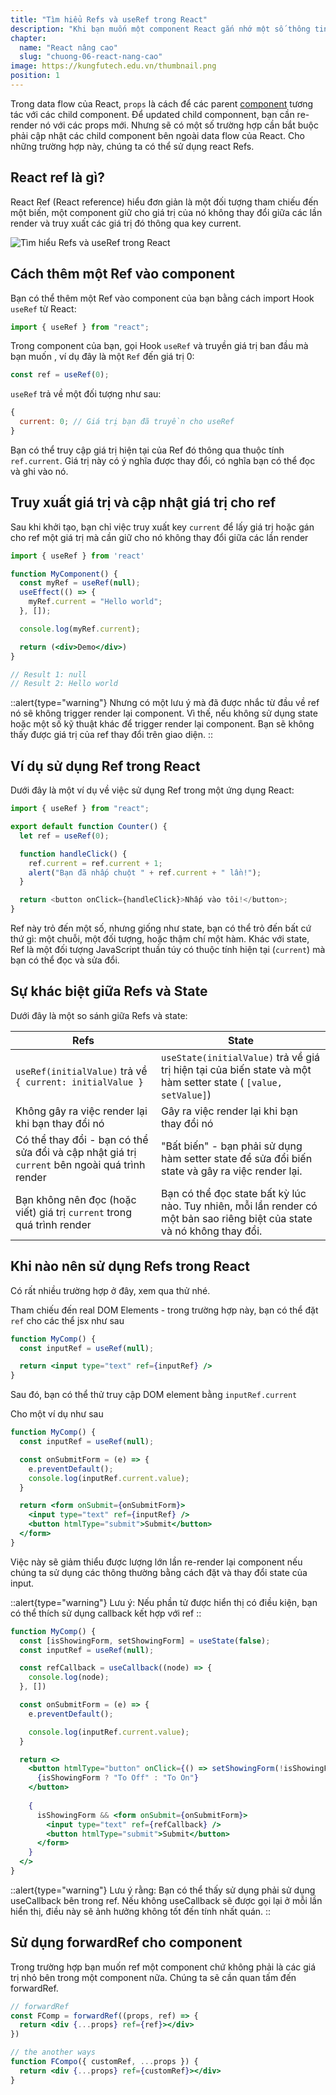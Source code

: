 ```yaml
---
title: "Tìm hiểu Refs và useRef trong React"
description: "Khi bạn muốn một component React gắn nhớ một số thông tin, nhưng bạn không muốn thông tin đó gây ra việc render lại mới, bạn có thể sử dụng Refs."
chapter:
  name: "React nâng cao"
  slug: "chuong-06-react-nang-cao"
image: https://kungfutech.edu.vn/thumbnail.png
position: 1
---
```


Trong data flow của React, `props` là cách để các parent [component](/bai-viet/reactjs/component-trong-react-la-gi) tương tác với các child component. Để updated child componnent, bạn cần re-render nó với các props mới. Nhưng sẽ có một số trường hợp cần bắt buộc phải cập nhật các child component bên ngoài data flow của React. Cho những trường hợp này, chúng ta có thể sử dụng react Refs.

## React ref là gì?

React Ref (React reference) hiểu đơn giản là một đối tượng tham chiếu đến một biến, một component giữ cho giá trị của nó không thay đổi giữa các lần render và truy xuất các giá trị đó thông qua key current.

![Tìm hiểu Refs và useRef trong React](https://github.com/techmely/hoc-lap-trinh/assets/29374426/51c18fb7-fcd3-4fcc-a2d8-4c91c2a9c712)

## Cách thêm một Ref vào component

Bạn có thể thêm một Ref vào component của bạn bằng cách import Hook `useRef` từ React:

```javascript
import { useRef } from "react";
```

Trong component của bạn, gọi Hook `useRef` và truyền giá trị ban đầu mà bạn muốn , ví dụ đây là một `Ref` đến giá trị 0:

```javascript
const ref = useRef(0);
```

`useRef` trả về một đối tượng như sau:

```javascript
{
  current: 0; // Giá trị bạn đã truyền cho useRef
}
```

Bạn có thể truy cập giá trị hiện tại của Ref đó thông qua thuộc tính `ref.current`. Giá trị này có ý nghĩa được thay đổi, có nghĩa bạn có thể đọc và ghi vào nó.

## Truy xuất giá trị và cập nhật giá trị cho ref

Sau khi khởi tạo, bạn chỉ việc truy xuất key `current` để lấy giá trị hoặc gán cho ref một giá trị mà cần giữ cho nó không thay đổi giữa các lần render

```jsx
import { useRef } from 'react'

function MyComponent() {
  const myRef = useRef(null);
  useEffect(() => {
    myRef.current = "Hello world";
  }, []);

  console.log(myRef.current);

  return (<div>Demo</div>)
}

// Result 1: null
// Result 2: Hello world
```

::alert{type="warning"}
Nhưng có một lưu ý mà đã được nhắc từ đầu về ref nó sẽ không trigger render lại component. Vì thế, nếu không sử dụng state hoặc một số kỹ thuật khác để trigger render lại component. Bạn sẽ không thấy được giá trị của ref thay đổi trên giao diện.
::

## Ví dụ sử dụng Ref trong React

Dưới đây là một ví dụ về việc sử dụng Ref trong một ứng dụng React:

```javascript
import { useRef } from "react";

export default function Counter() {
  let ref = useRef(0);

  function handleClick() {
    ref.current = ref.current + 1;
    alert("Bạn đã nhấp chuột " + ref.current + " lần!");
  }

  return <button onClick={handleClick}>Nhấp vào tôi!</button>;
}
```

Ref này trỏ đến một số, nhưng giống như state, bạn có thể trỏ đến bất cứ thứ gì: một chuỗi, một đối tượng, hoặc thậm chí một hàm. Khác với state, Ref là một đối tượng JavaScript thuần túy có thuộc tính hiện tại (`current`) mà bạn có thể đọc và sửa đổi.

## Sự khác biệt giữa Refs và State

Dưới đây là một so sánh giữa Refs và state:

| Refs                                                                                          | State                                                                                                                    |
| --------------------------------------------------------------------------------------------- | ------------------------------------------------------------------------------------------------------------------------ |
| `useRef(initialValue)` trả về `{ current: initialValue }`                                     | `useState(initialValue)` trả về giá trị hiện tại của biến state và một hàm setter state ( `[value, setValue]`)           |
| Không gây ra việc render lại khi bạn thay đổi nó                                              | Gây ra việc render lại khi bạn thay đổi nó                                                                               |
| Có thể thay đổi - bạn có thể sửa đổi và cập nhật giá trị `current` bên ngoài quá trình render | "Bất biến" - bạn phải sử dụng hàm setter state để sửa đổi biến state và gây ra việc render lại.                          |
| Bạn không nên đọc (hoặc viết) giá trị `current` trong quá trình render                        | Bạn có thể đọc state bất kỳ lúc nào. Tuy nhiên, mỗi lần render có một bản sao riêng biệt của state và nó không thay đổi. |

## Khi nào nên sử dụng Refs trong React

Có rất nhiều trường hợp ở đây, xem qua thử nhé.

Tham chiếu đến real DOM Elements - trong trường hợp này, bạn có thể đặt `ref` cho các thể jsx như sau

```jsx
function MyComp() {
  const inputRef = useRef(null);

  return <input type="text" ref={inputRef} />
}
```

Sau đó, bạn có thể thử truy cập DOM element bằng `inputRef.current`

Cho một ví dụ như sau

```jsx
function MyComp() {
  const inputRef = useRef(null);

  const onSubmitForm = (e) => {
    e.preventDefault();
    console.log(inputRef.current.value);
  }

  return <form onSubmit={onSubmitForm}>
    <input type="text" ref={inputRef} />
    <button htmlType="submit">Submit</button>
  </form>
}
```

Việc này sẽ giảm thiểu được lượng lớn lần re-render lại component nếu chúng ta sử dụng các thông thường bằng cách đặt và thay đổi state của input.

::alert{type="warning"}
Lưu ý: Nếu phần tử được hiển thị có điều kiện, bạn có thể thích sử dụng callback kết hợp với ref
::

```jsx
function MyComp() {
  const [isShowingForm, setShowingForm] = useState(false);
  const inputRef = useRef(null);

  const refCallback = useCallback((node) => {
    console.log(node);
  }, [])

  const onSubmitForm = (e) => {
    e.preventDefault();

    console.log(inputRef.current.value);
  }

  return <>
    <button htmlType="button" onClick={() => setShowingForm(!isShowingForm)}>
      {isShowingForm ? "To Off" : "To On"}
    </button>
		
    {
      isShowingForm && <form onSubmit={onSubmitForm}>
        <input type="text" ref={refCallback} />
        <button htmlType="submit">Submit</button>
      </form>
    }
  </>
}
```

::alert{type="warning"}
Lưu ý rằng: Bạn có thể thấy sử dụng phải sử dụng useCallback bên trong ref. Nếu không useCallback sẽ được gọi lại ở mỗi lần hiển thị, điều này sẽ ảnh hưởng không tốt đến tính nhất quán.
::

## Sử dụng forwardRef cho component

Trong trường hợp bạn muốn ref một component chứ không phải là các giá trị nhỏ bên trong một component nữa. Chúng ta sẽ cần quan tấm đến forwardRef.

```jsx
// forwardRef
const FComp = forwardRef((props, ref) => {
  return <div {...props} ref={ref}></div>
})

// the another ways
function FCompo({ customRef, ...props }) {
  return <div {...props} ref={customRef}></div>
}
```
